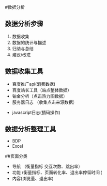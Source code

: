 #数据分析

## 数据分析步骤

1. 数据收集
2. 数据的统计与描述
3. 归纳与总结
4. 建议/改进

## 数据收集工具

* 百度推广api\(消费数据\)
* 百度站长工具（站点整体数据）
* 铂金分析（点击热力图数据）
* 服务器日志 （收集点击来源数据）
- javascript日志(插码操作)
## 数据分析整理工具

* BDP
* Excel

##页面分类
- 导航 （衡量指标 交互次数、跳出率）
- 功能 (衡量指标、页面转化率、退出率停留时间 )
- 内容(浏览量、退出率)



